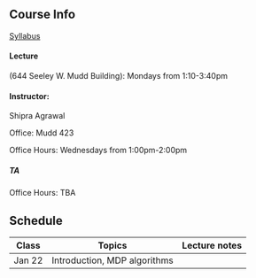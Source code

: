 ## Course Info

[Syllabus](https://github.com/ieor8100/rl/blob/master/Reinforcement%20Learning%20course%20syllabus.pdf)

#### Lecture 
(644 Seeley W. Mudd Building): Mondays from 1:10-3:40pm

#### Instructor: 
Shipra Agrawal

Office: Mudd 423

Office Hours: Wednesdays from 1:00pm-2:00pm



##### TA 
Office Hours: TBA

## Schedule

| Class|Topics|  Lecture notes |
|------|------|----------------|
|Jan 22    | Introduction, MDP algorithms     |                |
